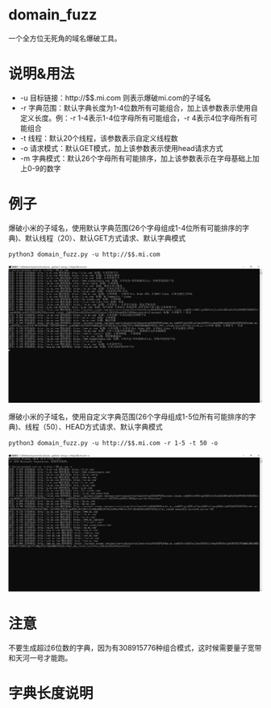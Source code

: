 # domain_fuzz
一个全方位无死角的域名爆破工具。

# 说明&用法
* -u 目标链接：http://$$.mi.com 则表示爆破mi.com的子域名
* -r 字典范围：默认字典长度为1-4位数所有可能组合，加上该参数表示使用自定义长度。例：-r 1-4表示1-4位字母所有可能组合，-r 4表示4位字母所有可能组合
* -t 线程：默认20个线程，该参数表示自定义线程数
* -o 请求模式：默认GET模式，加上该参数表示使用head请求方式
* -m 字典模式：默认26个字母所有可能排序，加上该参数表示在字母基础上加上0-9的数字

# 例子
爆破小米的子域名，使用默认字典范围(26个字母组成1-4位所有可能排序的字典)、默认线程（20）、默认GET方式请求、默认字典模式
```code
python3 domain_fuzz.py -u http://$$.mi.com
```
![](https://raw.githubusercontent.com/autoing/domain_fuzz/master/get.png)


爆破小米的子域名，使用自定义字典范围(26个字母组成1-5位所有可能排序的字典)、线程（50）、HEAD方式请求、默认字典模式
```code
python3 domain_fuzz.py -u http://$$.mi.com -r 1-5 -t 50 -o
```
![](https://raw.githubusercontent.com/autoing/domain_fuzz/master/head.png)

# 注意
不要生成超过6位数的字典，因为有308915776种组合模式，这时候需要量子宽带和天河一号才能跑。

# 字典长度说明

